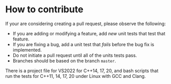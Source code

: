 # How to contribute

If your are considering creating a pull request, please observe the following:

- If you are adding or modifying a feature, add *new* unit tests that test that feature.
- If you are fixing a bug, add a unit test that *fails* before the bug fix is implemented.
- Do not initiate a pull request until all of the units tests pass.
- Branches should be based on the branch `master`.

There is a project file for VS2022 for C++14, 17, 20, and bash scripts that run the tests for C++11, 14, 17, 20 under Linux with GCC and Clang.
